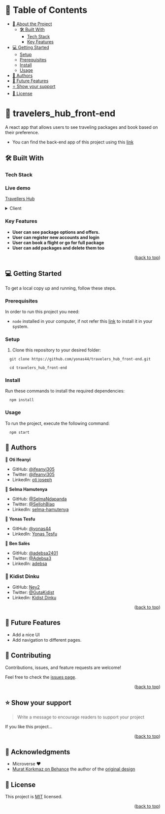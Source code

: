 <a name="readme-top"></a>

<!--
HOW TO USE:
This is an example of how you may give instructions on setting up your project locally.

Modify this file to match your project and remove sections that don't apply.

REQUIRED SECTIONS:
- Table of Contents
- About the Project
  - Built With
  - Live Demo
- Getting Started
- Authors
- Future Features
- Contributing
- Show your support
- Acknowledgements
- License

OPTIONAL SECTIONS:
- FAQ

After you're finished please remove all the comments and instructions!
-->

<!-- TABLE OF CONTENTS -->

# 📗 Table of Contents

- [📖 About the Project](#about-project)
  - [🛠 Built With](#built-with)
    - [Tech Stack](#tech-stack)
    - [Key Features](#key-features)
    <!-- - [🚀 Live Demo](#live-demo) -->
- [💻 Getting Started](#getting-started)
  - [Setup](#setup)
  - [Prerequisites](#prerequisites)
  - [Install](#install)
  - [Usage](#usage)
    <!-- - [Run tests](#run-tests) -->
    <!-- - [Deployment](#triangular_flag_on_post-deployment) -->
- [👥 Authors](#authors)
- [🔭 Future Features](#future-features)
  <!-- - [🤝 Contributing](#contributing) -->
- [⭐️ Show your support](#support)
  <!-- - [🙏 Acknowledgements](#acknowledgements) -->
  <!-- - [❓ FAQ (OPTIONAL)](#faq) -->
- [📝 License](#license)

<!-- PROJECT DESCRIPTION -->

# 📖 travelers_hub_front-end <a name="about-project"></a>

A react app that allows users to see traveling packages and book based on their preference.

- You can find the back-end app of this project using this [link](https://github.com/yonas44/travelers_hub_back-end)

## 🛠 Built With <a name="built-with"></a>

### Tech Stack <a name="tech-stack"></a>

### Live demo <a name="live-demo"></a>
[Travellers Hub](https://travelers-hub-front.onrender.com/)

<details>
  <summary>Client</summary>
  <ul>
    <li><a href="https://reactjs.org/">React.js</a></li>
  </ul>
</details>

<!-- Features -->

### Key Features <a name="key-features"></a>

- **User can see package options and offers.**
- **User can register new accounts and login**
- **User can book a flight or go for full package**
- **User can add packages and delete them too**

<p align="right">(<a href="#readme-top">back to top</a>)</p>

<!-- GETTING STARTED -->

## 💻 Getting Started <a name="getting-started"></a>

To get a local copy up and running, follow these steps.

### Prerequisites

In order to run this project you need:

- `node` installed in your computer, if not refer this [link](https://nodejs.dev/en/download/package-manager/) to install it in your system.

### Setup

1. Clone this repository to your desired folder:

```
  git clone https://github.com/yonas44/travelers_hub_front-end.git

  cd travelers_hub_front-end

```

### Install

Run these commands to install the required dependencies:

```
  npm install

```

### Usage

To run the project, execute the following command:

```
  npm start
```

<!-- AUTHORS -->

## 👥 Authors <a name="authors"></a>


👤 **Oti Ifeanyi**

- GitHub: [@ifeanyi305](https://github.com/ifeanyi305)
- Twitter: [@ifeanyi305](https://twitter.com/Otiifeanyi2020)
- LinkedIn: [oti joseph](https://www.linkedin.com/in/oti-joseph-ifeanyi/)

👤 **Selma Hamutenya**

- GitHub: [@SelmaNdapanda](https://github.com/SelmaNdapanda)
- Twitter: [@SellohBlaq](https://twitter.com/sellohBlaq)
- LinkedIn: [selma-hamutenya](www.linkedin.com/in/selma-hamutenya)

👤 **Yonas Tesfu**

- GitHub: [@yonas44](https://github.com/yonas44)
- LinkedIn: [Yonas Tesfu](https://linkedin.com/in/yonas-tesfu)

👤 **Ben Salès**

- GitHub: [@adebsa2401](https://github.com/adebsa2401)
- Twitter: [@Adebsa3](https://twitter.com/Adebsa3)
- LinkedIn: [adebsa](https://www.linkedin.com/in/adebsa)

### 👤 Kidist Dinku
- GitHub: [Ney2](https://github.com/Ney2)
- Twitter: [@GutaKidist](https://twitter.com/GutaKidist)
- Linkedin: [Kidist Dinku](https://www.linkedin.com/in/kidist-guta/)

<p align="right">(<a href="#readme-top">back to top</a>)</p>

## 🔭 Future Features <a name="future-features"></a>

- Add a nice UI
- Add navigation to different pages.

<!-- CONTRIBUTING -->

## 🤝 Contributing <a name="contributing"></a>

Contributions, issues, and feature requests are welcome!

Feel free to check the [issues page](../../issues/).

<p align="right">(<a href="#readme-top">back to top</a>)</p>

<!-- SUPPORT -->

## ⭐️ Show your support <a name="support"></a>

> Write a message to encourage readers to support your project

If you like this project...

<p align="right">(<a href="#readme-top">back to top</a>)</p>

## 🙏 Acknowledgments <a name="acknowledgements"></a>

- Microverse ❤️ 
- [Murat Korkmaz on Behance](https://www.behance.net/muratk) the author of the [original design](https://www.behance.net/gallery/26425031/Vespa-Responsive-Redesign)

<!-- LICENSE -->

## 📝 License <a name="license"></a>

This project is [MIT](./LICENCE) licensed.

<p align="right">(<a href="#readme-top">back to top</a>)</p>
